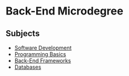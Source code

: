 # Back-End Microdegree

## Subjects

- [Software Development](https://github.com/FE-BE-Microdegrees/Subjects/tree/main/Software-Development)
- [Programming Basics](https://github.com/FE-BE-Microdegrees/Subjects/tree/main/Programming-Basics)
- [Back-End Frameworks](https://github.com/FE-BE-Microdegrees/Subjects/tree/main/Back-End-Frameworks)
- [Databases](https://github.com/FE-BE-Microdegrees/Subjects/tree/main/Databases)